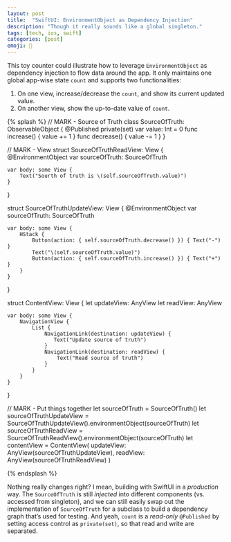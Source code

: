 ```yaml
---
layout: post
title:  "SwiftUI: EnvironmentObject as Dependency Injection"
description: "Though it really sounds like a global singleton."
tags: [tech, ios, swift]
categories: [post]
emoji: 💉
---
```

This toy counter could illustrate how to leverage `EnvironmentObject` as dependency injection to flow data around the app. It only maintains one global app-wise state `count` and supports two functionalities:

1. On one view, increase/decrease the `count`, and show its current updated value.
2. On another view, show the up-to-date value of `count`.

{% splash %}
// MARK - Source of Truth
class SourceOfTruth: ObservableObject {
    @Published private(set) var value: Int = 0
    func increase() { value += 1 }
    func decrease() { value -= 1 }
}

// MARK - View
struct SourceOfTruthReadView: View {
    @EnvironmentObject var sourceOfTruth: SourceOfTruth
    
    var body: some View {
        Text("Sourth of truth is \(self.sourceOfTruth.value)")
    }
}

struct SourceOfTruthUpdateView: View {
    @EnvironmentObject var sourceOfTruth: SourceOfTruth
    
    var body: some View {
        HStack {
            Button(action: { self.sourceOfTruth.decrease() }) { Text("-") }
            Text("\(self.sourceOfTruth.value)")
            Button(action: { self.sourceOfTruth.increase() }) { Text("+") }
        }
    }
}

struct ContentView: View {
    let updateView: AnyView
    let readView: AnyView
    
    var body: some View {
        NavigationView {
            List {
                NavigationLink(destination: updateView) {
                   Text("Update source of truth")
                }
                NavigationLink(destination: readView) {
                    Text("Read source of truth")
                }
            }
        }
    }
}

// MARK - Put things together
let sourceOfTruth = SourceOfTruth()
let sourceOfTruthUpdateView = SourceOfTruthUpdateView().environmentObject(sourceOfTruth)
let sourceOfTruthReadView = SourceOfTruthReadView().environmentObject(sourceOfTruth)
let contentView = ContentView(
  updateView: AnyView(sourceOfTruthUpdateView),
  readView: AnyView(sourceOfTruthReadView)
)

{% endsplash %}

Nothing really changes right? I mean, building with SwiftUI in a *production* way. The `SourceOfTruth` is still *injected* into different components (vs. accessed from singleton), and we can still easily swap out the implementation of `SourceOfTruth` for a subclass to build a dependency graph that’s used for testing. And yeah, `count` is a *read-only* `@Published` by setting access control as `private(set)`, so that read and write are separated. 

